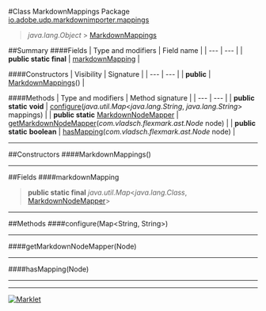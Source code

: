 #Class MarkdownMappings
Package [io.adobe.udp.markdownimporter.mappings](README.md)<br>

> *java.lang.Object* > [MarkdownMappings](MarkdownMappings.md)






##Summary
####Fields
| Type and modifiers | Field name |
| --- | --- |
| **public static final** | [markdownMapping](#markdownmapping) |

####Constructors
| Visibility | Signature |
| --- | --- |
| **public** | [MarkdownMappings](#markdownmappings)() |

####Methods
| Type and modifiers | Method signature |
| --- | --- |
| **public static** **void** | [configure](#configuremap)(*java.util.Map*<*java.lang.String*, *java.lang.String*> mappings) |
| **public static** [MarkdownNodeMapper](MarkdownNodeMapper.md) | [getMarkdownNodeMapper](#getmarkdownnodemappernode)(*com.vladsch.flexmark.ast.Node* node) |
| **public static** **boolean** | [hasMapping](#hasmappingnode)(*com.vladsch.flexmark.ast.Node* node) |

---


##Constructors
####MarkdownMappings()
> 


---


##Fields
####markdownMapping
> **public static final** *java.util.Map*<*java.lang.Class*, [MarkdownNodeMapper](MarkdownNodeMapper.md)>

> 

---


##Methods
####configure(Map<String, String>)
> 


---

####getMarkdownNodeMapper(Node)
> 


---

####hasMapping(Node)
> 


---

---

[![Marklet](https://img.shields.io/badge/Generated%20by-Marklet-green.svg)](https://github.com/Faylixe/marklet)
